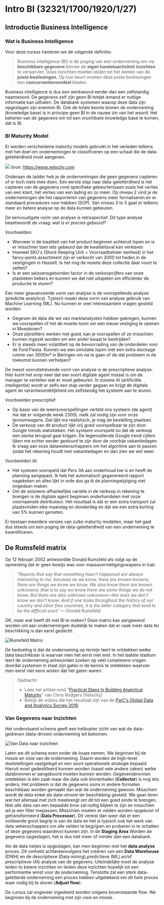 # Intro BI (32321/1700/1920/1/27)

## Introductie Business Intelligence

### Wat is Business Intelligence

Voor deze cursus hanteren we de volgende definitie:

>Business intelligence (BI) is de poging van een onderneming om via **beschikbare gegevens** binnen de **eigen handelsactiviteit** **inzichten** te verwerven. Deze inzichten moeten leiden tot het nemen van de **juiste beslissingen**. Op hun beurt moeten deze juiste beslissingen een **concurrentievoordeel** bieden.

Business intelligence is dus een werkwoord eerder dan een zelfstandig naamwoord. De gegevens zelf zijn geen BI totdat iemand er nuttige informatie kan uithalen. De databank systemen waarop deze data zijn opgeslagen zijn evenmin BI. Ook de totale kennis binnen de onderneming (knowledge base) is in principe geen BI in de nauwe zin van het woord. Het beheren van de gegevens om tot een vruchtbare knowledge base te komen, dát is BI.

### BI Maturity Model

Er werden verscheidene maturity models gebruikt in het verleden telkens met het doel om ondernemingen te classificeren op een schaal die de data-geletterdheid moet aangeven.

![](Media/CMM.png)
bron: https://www.xelocity.com

Onderaan de ladder heb je de ondernemingen die geen gegevens capteren of er toch niets mee doen. Een eerste stap naar data-geletterdheid is het capteren van de gegevens rond specifieke gebeurtenissen zoals het verlies van een  klant, het verlies van een lading en zo meer. Op niveau 2 vind je de ondernemingen die het rapporteren van gegevens meer formaliseren en er standaard procedures voor hebben (SOP). Van niveau 3 to 5 gaat er telkens meer en betere analyse op de data kunnen gebeuren.

De eenvoudigste vorm van analyse is retrospectief. Dit type analyse beantwoordt de vraag: *wat is er precies gebeurd?*

Voorbeelden:

- Wanneer is de kwaliteit van het product beginnen achteruit lopen en is er misschien toen iets gebeurd dat de kwaliteitsval kan verklaren
- Hoeveel SKU's (Stock Keeping Unit = Voorraadbeheer eenheid) in het fancy-pants assortiment zijn er verkocht van 2000 tot heden in de vestigingen in Hasselt. Is het nog de moeite deze collectie daar voort te zetten?
- Is er een seizoensgebonden factor in de verkoopcijfers van onze plastieken bekers en kunnen we dat niet uitspelen om efficiënter de productie te sturen?

Een meer geavanceerde vorm van analyse is de voorspellende analyse (predictie analytics). Typisch maakt deze vorm van analyse gebruik van Machine Learning (ML). Nu kunnen er veel interessantere vragen gesteld worden:

- Gegeven de data die we van marktanalysten hebben gekregen, kunnen we voorspellen of het de moeite loont om een nieuw vestiging te openen in Moeskroen?
- Onze pijnstillers werken niet goed, kan je voorspellen of ze misschien kunnen ingezet worden om een ander kwaal te bestrijden?
- Er is steeds meer volatiliteit op de bevoorrading van de onderdelen voor de Ford Fiesta. Kunnen we een simulatie lopen met een extra stockage ruimte van 3000m² in Beringen om na te gaan of de dat probleem in de toekomst kunnen verhelpen?

De meest vooruitstrevende vorm van analyse is de prescriptieve analyse. Hier komt het erop neer dat een soort digitale agent instaat is om de manager te vertellen wat er moet gebeuren. In zuivere AI (artificiële intelligentie) wordt er zelfs een stap verder gegaan en krijgt de digitale agent de verantwoordelijkheid om zelfstandig het systeem aan te sturen.

Voorbeelden prescriptief:

- Op basis van de weersvoorspellingen verteld ons systeem (de agent) me dat er volgende week 2300L melk zal nodig zijn voor onze ijsroomwagens. Dat lijkt me realistisch, je mag de bestelling plaatsen.
- De verkoop van dit product lijkt vrij goed voorspelbaar te zijn door Google trends statistieken. Het systeem voorspeld nu dat de verkoop een sterke terugval gaat krijgen. De tegenvallende Google trend cijfers lijken me echter eerder gestuurd te zijn door de voorbije vakantiedagen. Ik vraag aan onze datawetenschappers om het algoritme aan te passen zodat het rekening houdt met vakantiedagen en dan zien we wel weer.

Voorbeelden AI:

- Het systeem voorspeld dat Pers 3A aan onderhoud toe is en heeft de planning aangepast. Ik heb het automatisch gegenereerd rapport nagekeken en alles lijkt in orde dus ga ik de planningwijziging niet ongedaan maken.
- Om de seizoens-afhankelijke variatie in de verkoop in rekening te brengen is de digitale agent beginnen onderhandelen met onze voornaamste distributeur. Het resultaat is dat er een extra transport zal plaatsvinden elke maandag en donderdag en dat we een extra korting van 5% kunnen genieten.

Er bestaan meerdere versies van zulke maturity modellen, maar het gaat dus steeds om een poging de data-geletterdheid van een onderneming te kwantificeren.

## De Rumsfeld matrix

Op 12 februari 2002 antwoordde Donald Rumsfeld als volgt op de opmerking dat er geen bewijs was voor massavernietigingswapens in Irak:

> *"Reports that say that something hasn't happened are always interesting to me, because as we know, there are known knowns; there are things we know we know. We also know there are known unknowns; that is to say we know there are some things we do not know. But there are also unknown unknowns—the ones we don't know we don't know. And if one looks throughout the history of our country and other free countries, it is the latter category that tend to be the difficult ones"* — Donald Rumsfeld

OK, maar wat heeft dit met BI te maken? Deze matrix kan aangewend worden om aan ondernemingen duidelijk te maken dat er vaak méér data ter beschikking is dan eerst gedacht:

![Rumsfeld Matrix](Media/Rumsfeld.png)

De bedoeling is dat de onderneming op termijn leert te ontdekken welke data beschikbaar is waarvan men het eerst niet wist. In het laatste stadium leert de onderneming antwoorden zoeken op veel complexere vragen doordat systemen in staat zijn gaten in de kennis te ontdekken waarvan men eerst niet eens wisten dat het gaten waren.

> Opdracht:
> - Lees het artikel rond "[Practical Steps In Building Analytical Maturity](https://www.xelocity.com/site/page/article.asp?fpar=b413f3b3c5f5d4c)" van Chris Rodgers (Xelocity)
> - Bekijk de videos die het resultaat zijn van de [PwC's Global Data and Analytics Survey 2016](https://www.pwc.com/us/en/services/consulting/analytics/big-decision-survey.html)

### Van Gegevens naar Inzichten

Het onderstaand schema geeft een helikopter zicht van wat de data-gedreven (data-driven) onderneming wil bekomen:

![Van Data naar inzichten](Media/Generating_Insights.png)

Laten we dit schema even onder de loupe nemen. We beginnen bij de missie en visie van de onderneming. Daarin worden de high-level doelstellingen vastgelegd en een soort operationele strategie bepaald. Hieruit moet gedestilleerd kunnen worden (naast vele andere zaken) welke databronnen er aangeboord moeten kunnen worden. Gegevensbronnen ontdekken is één zaak maar die data ook binnenhalen (**Collector**) is nog iets anders. Het probleem is dat de gegevens soms in andere formaten beschikbaar worden gemaakt dan wat de onderneming gewoon. Misschien wordt de data enkel als data-stroom ter beschikking gesteld. We gaan leren wat het allemaal met zich meebrengt om dit tot een goed einde te brengen. Niet alle data van een bepaalde bron zal nuttig blijken te zijn en misschien wil je een filter toepassen. Misschien moeten er velden worden opgekuist of getransformeerd (**Data Processor**). Dit vereist dan weer dat er een voldoende groot begrip is van de data en het is typisch ook het werk van data wetenschappers om alle velden te begrijpen en proberen in te schatten of deze gegevens waardevol kunnen zijn. In de **Staging Area** Worden de gegevens opgeslagen, het is dus niet meer of minder dan een databank.

Als de data netjes is opgeslagen, kan men beginnen met het **data analyse** proces. Dit omhelst achtereenvolgens het creëren van een **Data Warehouse** (DWH) en de descriptieve (Data mining),predictieve (ML) an/of prescriptieve (AI) analyse van de gegevens. Uiteindelijke moet de analyse leiden to betere inzichten en leiden deze inzichten hopelijk tot een performantie winst voor de onderneming. Tenslotte zal een sterk data-geletterde onderneming een proces hebben uitgetekend om dit hele proces waar nodig bij te sturen (**Adjust flow**).

De cursus zal ongeveer ingedeeld worden volgens bovenstaande flow. We beginnen bij de onderneming met zijn visie en missie.
